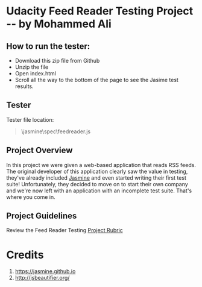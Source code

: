 # Udacity Feed Reader Testing Project -- by Mohammed Ali

## How to run the tester:

 - Download this zip file from Github
 - Unzip the file
 - Open index.html
 - Scroll all the way to the bottom of the page to see the Jasime test results.

## Tester
Tester file location:
> \jasmine\spec\feedreader.js

## Project Overview

In this project we were given a web-based application that reads RSS feeds. The original developer of this application clearly saw the value in testing, they've already included [Jasmine](http://jasmine.github.io/) and even started writing their first test suite! Unfortunately, they decided to move on to start their own company and we're now left with an application with an incomplete test suite. That's where you come in.


## Project Guidelines

Review the Feed Reader Testing [Project Rubric](https://review.udacity.com/#!/projects/3442558598/rubric)

# Credits

1. https://jasmine.github.io
2. http://jsbeautifier.org/ 

